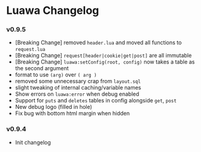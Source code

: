 # Luawa Changelog

### v0.9.5

+ [Breaking Change] removed `header.lua` and moved all functions to `request.lua`
+ [Breaking Change] `request[header|cookie|get|post]` are all immutable
+ [Breaking Change] `luawa:setConfig(root, config)` now takes a table as the second argument
+ format to use `(arg)` over `( arg )`
+ removed some unnecessary crap from `layout.sql`
+ slight tweaking of internal caching/variable names
+ Show errors on `luawa:error` when debug enabled
+ Support for `puts` and `deletes` tables in config alongside `get`, `post`
+ New debug logo (filled in hole)
+ Fix bug with bottom html margin when hidden


### v0.9.4

+ Init changelog